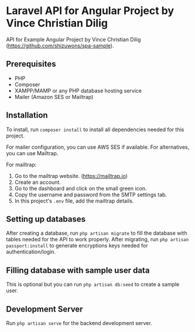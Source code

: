 # Laravel API for Angular Project by Vince Christian Dilig

 API for Example Angular Project by Vince Christian Dilig (https://github.com/shizuwons/spa-sample).

## Prerequisites

- PHP
- Composer
- XAMPP/MAMP or any PHP database hosting service
- Mailer (Amazon SES or Mailtrap)

## Installation

To install, run `composer install` to install all dependencies needed for this project.

For mailer configuration, you can use AWS SES if available. For alternatives, you can use Mailtrap.

For mailtrap:
1. Go to the mailtrap website. (https://mailtrap.io)
2. Create an account.
3. Go to the dashboard and click on the small green icon.
4. Copy the username and password from the SMTP settings tab.
5. In this project's `.env` file, add the mailtrap details.

## Setting up databases

After creating a database, run `php artisan migrate` to fill the database with tables needed for the API to work properly. After migrating, run `php artisan passport:install` to generate encryptions keys needed for authentication/login.

## Filling database with sample user data

This is optional but you can run `php artisan db:seed` to create a sample user.

## Development Server

Run `php artisan serve` for the backend development server.